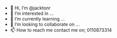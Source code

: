 - 👋 Hi, I’m @jacktonr
- 👀 I’m interested in ...
- 🌱 I’m currently learning ...
- 💞️ I’m looking to collaborate on ...
- 📫 How to reach me contact me on; 0110873314

<!---
jacktonr/jacktonr is a ✨ special ✨ repository because its `README.md` (this file) appears on your GitHub profile.
You can click the Preview link to take a look at your changes.
--->

